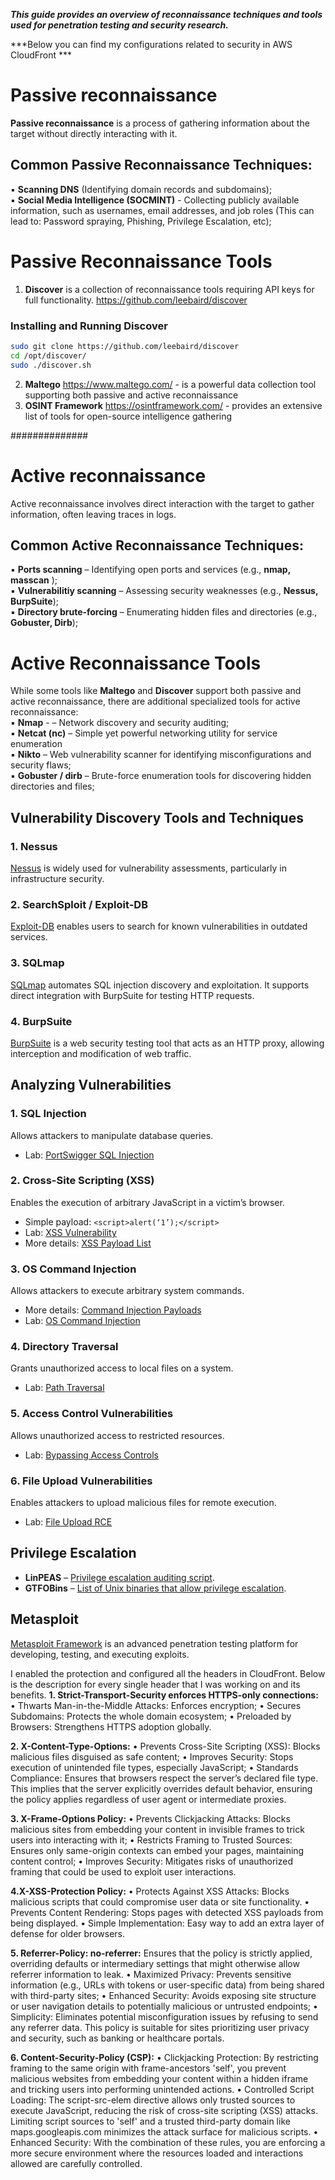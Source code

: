 ***This guide provides an overview of reconnaissance techniques and tools used for penetration testing and security research.***  <br />

***Below you can find my configurations related to security in AWS CloudFront ***

# Passive reconnaissance <br />
**Passive reconnaissance** is a process of gathering information about the target without directly interacting with it.  <br />

## Common Passive Reconnaissance Techniques: <br />

▪ **Scanning DNS**  (Identifying domain records and subdomains); <br />
▪ **Social Media Intelligence (SOCMINT)** - Collecting publicly available information, such as usernames, email addresses, and job roles (This can lead to: Password spraying, Phishing, Privilege Escalation, etc);  <br />


# Passive Reconnaissance Tools <br />

1. **Discover** is a collection of reconnaissance tools requiring API keys for full functionality.
https://github.com/leebaird/discover <br />
 
### Installing and Running Discover

```sh
sudo git clone https://github.com/leebaird/discover
cd /opt/discover/
sudo ./discover.sh
```

2. **Maltego** https://www.maltego.com/ - is a powerful data collection tool supporting both passive and active reconnaissance  <br />
3. **OSINT Framework** https://osintframework.com/ - provides an extensive list of tools for open-source intelligence gathering <br />



##############
# Active reconnaissance <br />

Active reconnaissance involves direct interaction with the target to gather information, often leaving traces in logs.  <br />

## Common Active Reconnaissance Techniques: <br />

▪ **Ports scanning** – Identifying open ports and services (e.g., **nmap, masscan** );  <br />
▪ **Vulnerabilitiy scanning** – Assessing security weaknesses (e.g., **Nessus, BurpSuite**);  <br />
▪ **Directory brute-forcing** – Enumerating hidden files and directories (e.g., **Gobuster, Dirb**);  <br />



# Active Reconnaissance Tools
While some tools like **Maltego** and **Discover** support both passive and active reconnaissance, there are additional specialized tools for active reconnaissance: <br />
▪ **Nmap**  - – Network discovery and security auditing; <br />
▪ **Netcat (nc)** – Simple yet powerful networking utility for service enumeration <br />
▪ **Nikto** – Web vulnerability scanner for identifying misconfigurations and security flaws;  <br />
▪ **Gobuster / dirb** – Brute-force enumeration tools for discovering hidden directories and files;  <br />



## Vulnerability Discovery Tools and Techniques  <br />

### 1. Nessus  <br />
[Nessus](https://www.tenable.com/products/nessus) is widely used for vulnerability assessments, particularly in infrastructure security.  <br />

### 2. SearchSploit / Exploit-DB  <br />
[Exploit-DB](https://www.exploit-db.com/) enables users to search for known vulnerabilities in outdated services.  <br />

### 3. SQLmap  <br />
[SQLmap](https://github.com/sqlmapproject/sqlmap) automates SQL injection discovery and exploitation. It supports direct integration with BurpSuite for testing HTTP requests.  <br />

### 4. BurpSuite  <br />
[BurpSuite](https://portswigger.net/burp) is a web security testing tool that acts as an HTTP proxy, allowing interception and modification of web traffic.  <br />


## Analyzing Vulnerabilities  <br />

### 1. SQL Injection  <br />
Allows attackers to manipulate database queries.  <br />
- Lab: [PortSwigger SQL Injection](https://portswigger.net/web-security/sql-injection/lab-retrieve-hidden-data)  <br />

### 2. Cross-Site Scripting (XSS)  <br />
Enables the execution of arbitrary JavaScript in a victim’s browser.  <br />
- Simple payload: `<script>alert(‘1’);</script>`  <br />
- Lab: [XSS Vulnerability](https://portswigger.net/web-security/cross-site-scripting/reflected/lab-html-context-nothing-encoded)  <br />
- More details: [XSS Payload List](https://github.com/payloadbox/xss-payload-list)  <br />

### 3. OS Command Injection  <br />
Allows attackers to execute arbitrary system commands.  <br />
- More details: [Command Injection Payloads](https://github.com/payloadbox/command-injection-payload-list)  <br />
- Lab: [OS Command Injection](https://portswigger.net/web-security/os-command-injection/lab-simple)  <br />

### 4. Directory Traversal  <br />
Grants unauthorized access to local files on a system.  <br />
- Lab: [Path Traversal](https://portswigger.net/web-security/file-path-traversal/lab-simple)  <br />

### 5. Access Control Vulnerabilities  <br />
Allows unauthorized access to restricted resources.  <br />
- Lab: [Bypassing Access Controls](https://portswigger.net/web-security/access-control/lab-unprotected-admin-functionality)  <br />

### 6. File Upload Vulnerabilities  <br />
Enables attackers to upload malicious files for remote execution.  <br />
- Lab: [File Upload RCE](https://portswigger.net/web-security/file-upload/lab-file-upload-remote-code-execution-via-web-shell-upload)  <br />

## Privilege Escalation  <br />
- **LinPEAS** – [Privilege escalation auditing script](https://linpeas.sh/).  <br />
- **GTFOBins** – [List of Unix binaries that allow privilege escalation](https://gtfobins.github.io/).  <br />


## Metasploit  <br />
[Metasploit Framework](https://www.metasploit.com/) is an advanced penetration testing platform for developing, testing, and executing exploits.  <br />




I enabled the protection and configured all the headers in CloudFront. Below is the description for every single header that I was working on and its benefits.
**1. Strict-Transport-Security enforces HTTPS-only connections:**
	•	Thwarts Man-in-the-Middle Attacks: Enforces encryption;
	•	Secures Subdomains: Protects the whole domain ecosystem;
	•	Preloaded by Browsers: Strengthens HTTPS adoption globally.
 
**2. X-Content-Type-Options:**
	•	Prevents Cross-Site Scripting (XSS): Blocks malicious files disguised as safe content;
	•	Improves Security: Stops execution of unintended file types, especially JavaScript;
	•	Standards Compliance: Ensures that browsers respect the server’s declared file type.
     This implies that the server explicitly overrides default behavior, ensuring the policy applies regardless of user agent or intermediate proxies.
 
**3. X-Frame-Options Policy:**
	•	Prevents Clickjacking Attacks: Blocks malicious sites from embedding your content in invisible frames to trick users into interacting with it;
	•	Restricts Framing to Trusted Sources: Ensures only same-origin contexts can embed your pages, maintaining content control;
	•	Improves Security: Mitigates risks of unauthorized framing that could be used to exploit user interactions.
 
**4.X-XSS-Protection Policy:**
	•	Protects Against XSS Attacks: Blocks malicious scripts that could compromise user data or site functionality.
	•	Prevents Content Rendering: Stops pages with detected XSS payloads from being displayed.
	•	Simple Implementation: Easy way to add an extra layer of defense for older browsers.
 
**5. Referrer-Policy: no-referrer:**
Ensures that the policy is strictly applied, overriding defaults or intermediary settings that might otherwise allow referrer information to leak.
	•	Maximized Privacy: Prevents sensitive information (e.g., URLs with tokens or user-specific data) from being shared with third-party sites;
	•	Enhanced Security: Avoids exposing site structure or user navigation details to potentially malicious or untrusted endpoints;
	•	Simplicity: Eliminates potential misconfiguration issues by refusing to send any referrer data.
This policy is suitable for sites prioritizing user privacy and security, such as banking or healthcare portals.
 
**6. Content-Security-Policy (CSP):**
	•	Clickjacking Protection: By restricting framing to the same origin with frame-ancestors 'self', you prevent malicious websites from embedding your content within a hidden iframe and tricking users into performing unintended actions.
	•	Controlled Script Loading: The script-src-elem directive allows only trusted sources to execute JavaScript, reducing the risk of cross-site scripting (XSS) attacks. Limiting script sources to 'self' and a trusted third-party domain like maps.googleapis.com minimizes the attack surface for malicious scripts.
	•	Enhanced Security: With the combination of these rules, you are enforcing a more secure environment where the resources loaded and interactions allowed are carefully controlled.